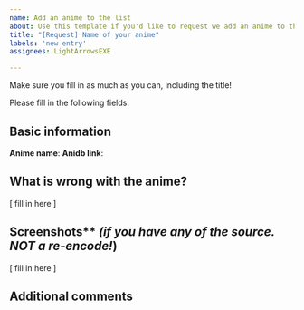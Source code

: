```yaml
---
name: Add an anime to the list
about: Use this template if you'd like to request we add an anime to the list.
title: "[Request] Name of your anime"
labels: 'new entry'
assignees: LightArrowsEXE

---
```


Make sure you fill in as much as you can, including the title!

Please fill in the following fields:

## Basic information

**Anime name**:
**Anidb link**:

## What is wrong with the anime?

[ fill in here ]

## Screenshots** *(if you have any of the **source**. **NOT** a re-encode!*)

[ fill in here ]

## Additional comments
